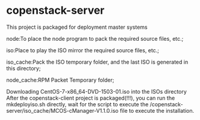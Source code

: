 # copenstack-server
This project is packaged for deployment master systems

node:To place the node program to pack the required source files, etc.;

iso:Place to play the ISO mirror the required source files, etc.;

iso_cache:Pack the ISO temporary folder, and the last ISO is generated in this directory;

node_cache:RPM Packet Temporary folder;

Downloading CentOS-7-x86_64-DVD-1503-01.iso into the ISOs directory
After the copenstack-client project is packaged(!!!), you can run the mkdeployiso.sh directly, wait for the script to execute the /copenstack-server/iso_cache/MCOS-cManager-V1.1.0.iso file to execute the installation.
